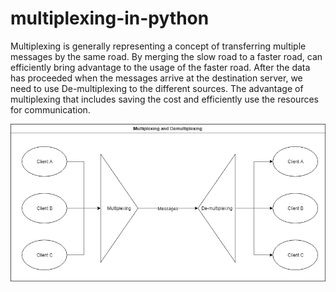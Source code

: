 # multiplexing-in-python

Multiplexing is generally representing a concept of transferring multiple messages by the same road. By merging the slow road to a faster road, can efficiently bring advantage to the usage of the faster road. After the data has proceeded when the messages arrive at the destination server, we need to use De-multiplexing to the different sources. The advantage of multiplexing that includes saving the cost and efficiently use the resources for communication.

![Multiplexing](/multiplexing.png)